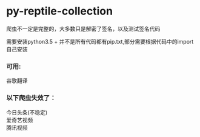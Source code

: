 # py-reptile-collection


爬虫不一定是完整的，大多数只是解密了签名，以及测试签名代码  

需要安装python3.5 + 并不是所有代码都有pip.txt,部分需要根据代码中的import自己安装  

### 可用:

谷歌翻译  


### 以下爬虫失效了：

今日头条(不稳定)  
爱奇艺视频  
腾讯视频  



